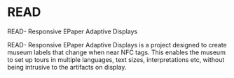 # READ
READ- Responsive EPaper Adaptive Displays

READ- Responsive EPaper Adaptive Displays is a project designed to create museum labels that change when near NFC tags. This enables the museum to set up tours in multiple languages, text sizes, interpretations etc, without being intrusive to the artifacts on display.

